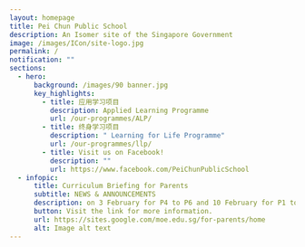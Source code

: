 ```yaml
---
layout: homepage
title: Pei Chun Public School
description: An Isomer site of the Singapore Government
image: /images/ICon/site-logo.jpg
permalink: /
notification: ""
sections:
  - hero:
      background: /images/90 banner.jpg
      key_highlights:
        - title: 应用学习项目
          description: Applied Learning Programme
          url: /our-programmes/ALP/
        - title: 终身学习项目
          description: " Learning for Life Programme"
          url: /our-programmes/llp/
        - title: Visit us on Facebook!
          description: ""
          url: https://www.facebook.com/PeiChunPublicSchool
  - infopic:
      title: Curriculum Briefing for Parents
      subtitle: NEWS & ANNOUNCEMENTS
      description: on 3 February for P4 to P6 and 10 February for P1 to P3.
      button: Visit the link for more information.
      url: https://sites.google.com/moe.edu.sg/for-parents/home
      alt: Image alt text
---
```

